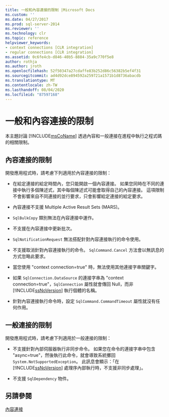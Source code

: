 ```yaml
---
title: 一般和內容連接的限制 |Microsoft Docs
ms.custom: ''
ms.date: 04/27/2017
ms.prod: sql-server-2014
ms.reviewer: ''
ms.technology: clr
ms.topic: reference
helpviewer_keywords:
- context connections [CLR integration]
- regular connections [CLR integration]
ms.assetid: 0c6fe4cb-d846-40b5-8884-35a9c770f5e8
author: rothja
ms.author: jroth
ms.openlocfilehash: 52f50347a27cdaffe83b252d86c56382b5ef4f31
ms.sourcegitcommit: ad4d92dce894592a259721a1571b1d8736abacdb
ms.translationtype: MT
ms.contentlocale: zh-TW
ms.lasthandoff: 08/04/2020
ms.locfileid: "87597168"
---
```

# <a name="restrictions-on-regular-and-context-connections"></a>一般和內容連接的限制
  本主題討論 [!INCLUDE[msCoName](../../../includes/ssnoversion-md.md)] 透過內容和一般連接在進程中執行之程式碼的相關限制。  
  
## <a name="restrictions-on-context-connections"></a>內容連接的限制  
 開發應用程式時，請考慮下列適用於內容連接的限制：  
  
-   在給定連接的給定時間內，您只能開啟一個內容連接。 如果您同時在不同的連接中執行多個陳述式，其中每個陳述式可能會取得自己的內容連接。 這項限制不會影響來自不同連接的並行要求，只會影響給定連接的給定要求。  
  
-   內容連接不支援 Multiple Active Result Sets (MARS)。  
  
-   `SqlBulkCopy` 類別無法在內容連接中運作。  
  
-   不支援在內容連接中更新批次。  
  
-   `SqlNotificationRequest` 無法搭配針對內容連接執行的命令使用。  
  
-   不支援取消針對內容連接執行的命令。 `SqlCommand.Cancel` 方法會以無訊息的方式忽略此要求。  
  
-   當您使用 "context connection=true" 時，無法使用其他連接字串關鍵字。  
  
-   如果 `SqlConnection.DataSource` 的連接字串為 "context connection=true"，`SqlConnection` 屬性就會傳回 Null，而非 [!INCLUDE[ssNoVersion](../../../includes/ssnoversion-md.md)] 執行個體的名稱。  
  
-   針對內容連接執行命令時，設定 `SqlCommand.CommandTimeout` 屬性就沒有任何作用。  
  
## <a name="restrictions-on-regular-connections"></a>一般連接的限制  
 開發應用程式時，請考慮下列適用於一般連接的限制：  
  
-   不支援針對內部伺服器執行非同步命令。 如果您在命令的連接字串中包含 "async=true"，然後執行此命令，就會導致系統擲回 `System.NotSupportedException`。 此訊息會顯示：「在 [!INCLUDE[ssNoVersion](../../../includes/ssnoversion-md.md)] 處理序內部執行時，不支援非同步處理」。  
  
-   不支援 `SqlDependency` 物件。  
  
## <a name="see-also"></a>另請參閱  
 [內容連接](context-connection.md)  
  
  
